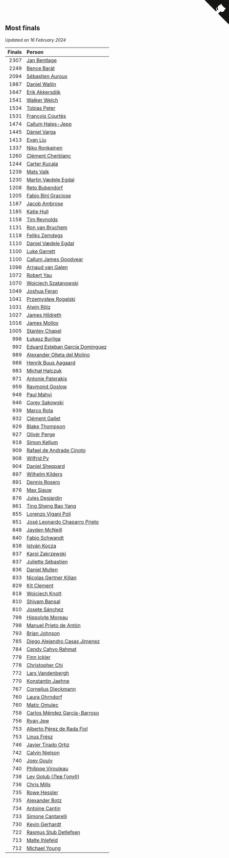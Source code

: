 ## Most finals

*Updated on 16 February 2024*

| Finals | Person |
| ---: | :--- |
| 2307 | [Jan Bentlage](https://www.worldcubeassociation.org/persons/2010BENT01) |
| 2249 | [Bence Barát](https://www.worldcubeassociation.org/persons/2008BARA01) |
| 2094 | [Sébastien Auroux](https://www.worldcubeassociation.org/persons/2008AURO01) |
| 1887 | [Daniel Wallin](https://www.worldcubeassociation.org/persons/2013WALL03) |
| 1647 | [Erik Akkersdijk](https://www.worldcubeassociation.org/persons/2005AKKE01) |
| 1541 | [Walker Welch](https://www.worldcubeassociation.org/persons/2011WELC01) |
| 1534 | [Tobias Peter](https://www.worldcubeassociation.org/persons/2014PETE03) |
| 1531 | [François Courtès](https://www.worldcubeassociation.org/persons/2008COUR01) |
| 1474 | [Callum Hales-Jepp](https://www.worldcubeassociation.org/persons/2012HALE01) |
| 1445 | [Dániel Varga](https://www.worldcubeassociation.org/persons/2008VARG01) |
| 1413 | [Evan Liu](https://www.worldcubeassociation.org/persons/2009LIUE01) |
| 1337 | [Niko Ronkainen](https://www.worldcubeassociation.org/persons/2010RONK01) |
| 1260 | [Clément Cherblanc](https://www.worldcubeassociation.org/persons/2014CHER05) |
| 1244 | [Carter Kucala](https://www.worldcubeassociation.org/persons/2015KUCA01) |
| 1239 | [Mats Valk](https://www.worldcubeassociation.org/persons/2007VALK01) |
| 1230 | [Martin Vædele Egdal](https://www.worldcubeassociation.org/persons/2013EGDA02) |
| 1208 | [Reto Bubendorf](https://www.worldcubeassociation.org/persons/2012BUBE01) |
| 1205 | [Fabio Bini Graciose](https://www.worldcubeassociation.org/persons/2010GRAC02) |
| 1187 | [Jacob Ambrose](https://www.worldcubeassociation.org/persons/2010AMBR01) |
| 1185 | [Katie Hull](https://www.worldcubeassociation.org/persons/2010HULL01) |
| 1158 | [Tim Reynolds](https://www.worldcubeassociation.org/persons/2005REYN01) |
| 1131 | [Ron van Bruchem](https://www.worldcubeassociation.org/persons/2003BRUC01) |
| 1118 | [Feliks Zemdegs](https://www.worldcubeassociation.org/persons/2009ZEMD01) |
| 1110 | [Daniel Vædele Egdal](https://www.worldcubeassociation.org/persons/2013EGDA01) |
| 1100 | [Luke Garrett](https://www.worldcubeassociation.org/persons/2017GARR05) |
| 1100 | [Callum James Goodyear](https://www.worldcubeassociation.org/persons/2012GOOD02) |
| 1098 | [Arnaud van Galen](https://www.worldcubeassociation.org/persons/2006GALE01) |
| 1072 | [Robert Yau](https://www.worldcubeassociation.org/persons/2009YAUR01) |
| 1070 | [Wojciech Szatanowski](https://www.worldcubeassociation.org/persons/2011SZAT01) |
| 1049 | [Joshua Feran](https://www.worldcubeassociation.org/persons/2011FERA01) |
| 1041 | [Przemysław Rogalski](https://www.worldcubeassociation.org/persons/2013ROGA02) |
| 1031 | [Alwin Rölz](https://www.worldcubeassociation.org/persons/2016ROLZ01) |
| 1027 | [James Hildreth](https://www.worldcubeassociation.org/persons/2009HILD01) |
| 1016 | [James Molloy](https://www.worldcubeassociation.org/persons/2011MOLL01) |
| 1005 | [Stanley Chapel](https://www.worldcubeassociation.org/persons/2016CHAP04) |
| 998 | [Łukasz Burliga](https://www.worldcubeassociation.org/persons/2013BURL01) |
| 992 | [Eduard Esteban García Domínguez](https://www.worldcubeassociation.org/persons/2011EDUA01) |
| 989 | [Alexander Olleta del Molino](https://www.worldcubeassociation.org/persons/2008OLLE01) |
| 988 | [Henrik Buus Aagaard](https://www.worldcubeassociation.org/persons/2006BUUS01) |
| 983 | [Michał Halczuk](https://www.worldcubeassociation.org/persons/2006HALC01) |
| 971 | [Antonie Paterakis](https://www.worldcubeassociation.org/persons/2012PATE01) |
| 959 | [Raymond Goslow](https://www.worldcubeassociation.org/persons/2014GOSL01) |
| 948 | [Paul Mahvi](https://www.worldcubeassociation.org/persons/2012MAHV01) |
| 946 | [Corey Sakowski](https://www.worldcubeassociation.org/persons/2011SAKO01) |
| 939 | [Marco Rota](https://www.worldcubeassociation.org/persons/2009ROTA01) |
| 932 | [Clément Gallet](https://www.worldcubeassociation.org/persons/2004GALL02) |
| 929 | [Blake Thompson](https://www.worldcubeassociation.org/persons/2010THOM03) |
| 927 | [Olivér Perge](https://www.worldcubeassociation.org/persons/2007PERG01) |
| 918 | [Simon Kellum](https://www.worldcubeassociation.org/persons/2016KELL12) |
| 909 | [Rafael de Andrade Cinoto](https://www.worldcubeassociation.org/persons/2007CINO01) |
| 908 | [Wilfrid Py](https://www.worldcubeassociation.org/persons/2016PYWI01) |
| 904 | [Daniel Sheppard](https://www.worldcubeassociation.org/persons/2009SHEP01) |
| 897 | [Wilhelm Kilders](https://www.worldcubeassociation.org/persons/2010KILD02) |
| 891 | [Dennis Rosero](https://www.worldcubeassociation.org/persons/2010ROSE03) |
| 876 | [Max Siauw](https://www.worldcubeassociation.org/persons/2017SIAU02) |
| 876 | [Jules Desjardin](https://www.worldcubeassociation.org/persons/2010DESJ01) |
| 861 | [Ting Sheng Bao Yang](https://www.worldcubeassociation.org/persons/2008BAOY01) |
| 855 | [Lorenzo Vigani Poli](https://www.worldcubeassociation.org/persons/2007POLI01) |
| 851 | [José Leonardo Chaparro Prieto](https://www.worldcubeassociation.org/persons/2011CHAP01) |
| 848 | [Jayden McNeill](https://www.worldcubeassociation.org/persons/2012MCNE01) |
| 840 | [Fabio Schwandt](https://www.worldcubeassociation.org/persons/2014SCHW02) |
| 838 | [István Kocza](https://www.worldcubeassociation.org/persons/2005KOCZ01) |
| 837 | [Karol Zakrzewski](https://www.worldcubeassociation.org/persons/2014ZAKR01) |
| 837 | [Juliette Sébastien](https://www.worldcubeassociation.org/persons/2014SEBA01) |
| 836 | [Daniel Mullen](https://www.worldcubeassociation.org/persons/2016MULL04) |
| 833 | [Nicolas Gertner Kilian](https://www.worldcubeassociation.org/persons/2013GERT01) |
| 829 | [Kit Clement](https://www.worldcubeassociation.org/persons/2008CLEM01) |
| 818 | [Wojciech Knott](https://www.worldcubeassociation.org/persons/2011KNOT01) |
| 810 | [Shivam Bansal](https://www.worldcubeassociation.org/persons/2011BANS02) |
| 810 | [Josete Sánchez](https://www.worldcubeassociation.org/persons/2015SANC18) |
| 798 | [Hippolyte Moreau](https://www.worldcubeassociation.org/persons/2008MORE02) |
| 798 | [Manuel Prieto de Antón](https://www.worldcubeassociation.org/persons/2015ANTO04) |
| 793 | [Brian Johnson](https://www.worldcubeassociation.org/persons/2013JOHN10) |
| 785 | [Diego Alejandro Casas Jimenez](https://www.worldcubeassociation.org/persons/2014JIME05) |
| 784 | [Cendy Cahyo Rahmat](https://www.worldcubeassociation.org/persons/2010RAHM02) |
| 778 | [Finn Ickler](https://www.worldcubeassociation.org/persons/2012ICKL01) |
| 778 | [Christopher Chi](https://www.worldcubeassociation.org/persons/2014CHIC01) |
| 772 | [Lars Vandenbergh](https://www.worldcubeassociation.org/persons/2003VAND01) |
| 770 | [Konstantin Jaehne](https://www.worldcubeassociation.org/persons/2015JAEH01) |
| 767 | [Cornelius Dieckmann](https://www.worldcubeassociation.org/persons/2009DIEC01) |
| 760 | [Laura Ohrndorf](https://www.worldcubeassociation.org/persons/2009OHRN01) |
| 760 | [Matic Omulec](https://www.worldcubeassociation.org/persons/2010OMUL02) |
| 758 | [Carlos Méndez García-Barroso](https://www.worldcubeassociation.org/persons/2010GARC02) |
| 756 | [Ryan Jew](https://www.worldcubeassociation.org/persons/2008JEWR01) |
| 753 | [Alberto Pérez de Rada Fiol](https://www.worldcubeassociation.org/persons/2011FIOL01) |
| 753 | [Linus Frész](https://www.worldcubeassociation.org/persons/2011FRES01) |
| 746 | [Javier Tirado Ortiz](https://www.worldcubeassociation.org/persons/2009TIRA01) |
| 742 | [Calvin Nielson](https://www.worldcubeassociation.org/persons/2014NIEL03) |
| 740 | [Joey Gouly](https://www.worldcubeassociation.org/persons/2007GOUL01) |
| 740 | [Philippe Virouleau](https://www.worldcubeassociation.org/persons/2008VIRO01) |
| 738 | [Lev Golub (Лев Голуб)](https://www.worldcubeassociation.org/persons/2014HOLU01) |
| 736 | [Chris Mills](https://www.worldcubeassociation.org/persons/2014MILL04) |
| 735 | [Rowe Hessler](https://www.worldcubeassociation.org/persons/2007HESS01) |
| 735 | [Alexander Botz](https://www.worldcubeassociation.org/persons/2013BOTZ01) |
| 734 | [Antoine Cantin](https://www.worldcubeassociation.org/persons/2010CANT02) |
| 733 | [Simone Cantarelli](https://www.worldcubeassociation.org/persons/2012CANT02) |
| 730 | [Kevin Gerhardt](https://www.worldcubeassociation.org/persons/2013GERH01) |
| 722 | [Rasmus Stub Detlefsen](https://www.worldcubeassociation.org/persons/2014DETL01) |
| 713 | [Malte Ihlefeld](https://www.worldcubeassociation.org/persons/2016IHLE01) |
| 712 | [Michael Young](https://www.worldcubeassociation.org/persons/2008YOUN02) |


<a href="https://github.com/jonatanklosko/wca_statistics" class="github-corner" aria-label="View source on Github"><svg width="80" height="80" viewBox="0 0 250 250" style="fill:#151513; color:#fff; position: absolute; top: 0; border: 0; right: 0;" aria-hidden="true"><path d="M0,0 L115,115 L130,115 L142,142 L250,250 L250,0 Z"></path><path d="M128.3,109.0 C113.8,99.7 119.0,89.6 119.0,89.6 C122.0,82.7 120.5,78.6 120.5,78.6 C119.2,72.0 123.4,76.3 123.4,76.3 C127.3,80.9 125.5,87.3 125.5,87.3 C122.9,97.6 130.6,101.9 134.4,103.2" fill="currentColor" style="transform-origin: 130px 106px;" class="octo-arm"></path><path d="M115.0,115.0 C114.9,115.1 118.7,116.5 119.8,115.4 L133.7,101.6 C136.9,99.2 139.9,98.4 142.2,98.6 C133.8,88.0 127.5,74.4 143.8,58.0 C148.5,53.4 154.0,51.2 159.7,51.0 C160.3,49.4 163.2,43.6 171.4,40.1 C171.4,40.1 176.1,42.5 178.8,56.2 C183.1,58.6 187.2,61.8 190.9,65.4 C194.5,69.0 197.7,73.2 200.1,77.6 C213.8,80.2 216.3,84.9 216.3,84.9 C212.7,93.1 206.9,96.0 205.4,96.6 C205.1,102.4 203.0,107.8 198.3,112.5 C181.9,128.9 168.3,122.5 157.7,114.1 C157.9,116.9 156.7,120.9 152.7,124.9 L141.0,136.5 C139.8,137.7 141.6,141.9 141.8,141.8 Z" fill="currentColor" class="octo-body"></path></svg></a><style>.github-corner:hover .octo-arm{animation:octocat-wave 560ms ease-in-out}@keyframes octocat-wave{0%,100%{transform:rotate(0)}20%,60%{transform:rotate(-25deg)}40%,80%{transform:rotate(10deg)}}@media (max-width:500px){.github-corner:hover .octo-arm{animation:none}.github-corner .octo-arm{animation:octocat-wave 560ms ease-in-out}}</style>
